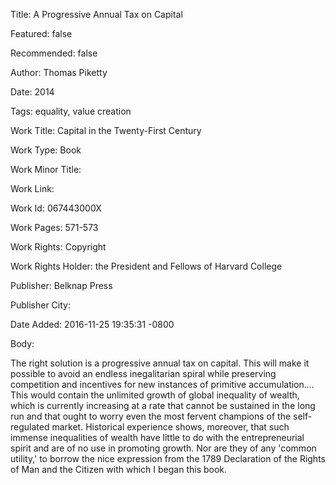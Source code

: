 Title: A Progressive Annual Tax on Capital

Featured: false

Recommended: false

Author: Thomas Piketty

Date: 2014

Tags: equality, value creation

Work Title: Capital in the Twenty-First Century

Work Type: Book

Work Minor Title:  

Work Link: 

Work Id:  067443000X

Work Pages:  571-573

Work Rights:  Copyright

Work Rights Holder:  the President and Fellows of Harvard College

Publisher:  Belknap Press

Publisher City:  

Date Added: 2016-11-25 19:35:31 -0800

Body:

The right solution is a progressive annual tax on capital. This will make it possible to avoid an endless inegalitarian spiral while preserving competition and incentives for new instances of primitive accumulation.... This would contain the unlimited growth of global inequality of wealth, which is currently increasing at a rate that cannot be sustained in the long run and that ought to worry even the most fervent champions of the self-regulated market. Historical experience shows, moreover, that such immense inequalities of wealth have little to do with the entrepreneurial spirit and are of no use in promoting growth. Nor are they of any 'common utility,' to borrow the nice expression from the 1789 Declaration of the Rights of Man and the Citizen with which I began this book.


